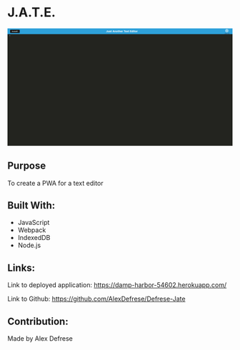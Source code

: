 # J.A.T.E.

![Screenshot of JATE](./Images/Defrese-Jate.png)

## Purpose
To create a PWA for a text editor 

## Built With: 
- JavaScript
- Webpack
- IndexedDB
- Node.js

## Links:

Link to deployed application:
https://damp-harbor-54602.herokuapp.com/

Link to Github:
https://github.com/AlexDefrese/Defrese-Jate

## Contribution:
Made by Alex Defrese

